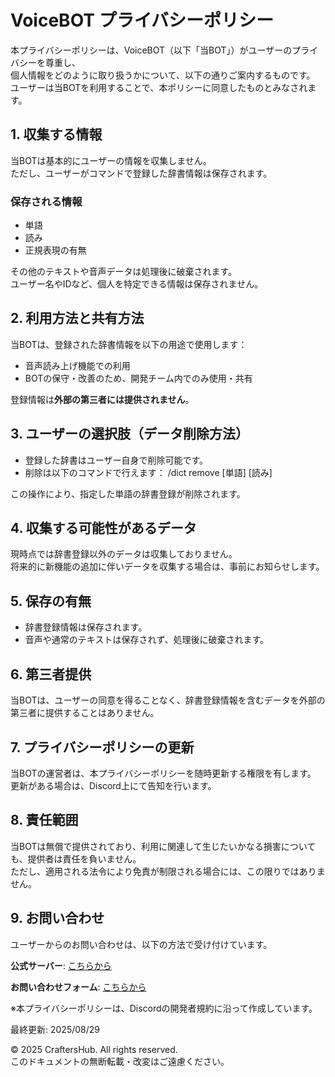 # VoiceBOT プライバシーポリシー

本プライバシーポリシーは、VoiceBOT（以下「当BOT」）がユーザーのプライバシーを尊重し、  
個人情報をどのように取り扱うかについて、以下の通りご案内するものです。  
ユーザーは当BOTを利用することで、本ポリシーに同意したものとみなされます。

## 1. 収集する情報
当BOTは基本的にユーザーの情報を収集しません。  
ただし、ユーザーがコマンドで登録した辞書情報は保存されます。

### 保存される情報
- 単語  
- 読み  
- 正規表現の有無  

その他のテキストや音声データは処理後に破棄されます。  
ユーザー名やIDなど、個人を特定できる情報は保存されません。

## 2. 利用方法と共有方法
当BOTは、登録された辞書情報を以下の用途で使用します：
- 音声読み上げ機能での利用  
- BOTの保守・改善のため、開発チーム内でのみ使用・共有  

登録情報は**外部の第三者には提供されません**。

## 3. ユーザーの選択肢（データ削除方法）
- 登録した辞書はユーザー自身で削除可能です。  
- 削除は以下のコマンドで行えます：
/dict remove [単語] [読み]

この操作により、指定した単語の辞書登録が削除されます。

## 4. 収集する可能性があるデータ
現時点では辞書登録以外のデータは収集しておりません。  
将来的に新機能の追加に伴いデータを収集する場合は、事前にお知らせします。

## 5. 保存の有無
- 辞書登録情報は保存されます。  
- 音声や通常のテキストは保存されず、処理後に破棄されます。

## 6. 第三者提供
当BOTは、ユーザーの同意を得ることなく、辞書登録情報を含むデータを外部の第三者に提供することはありません。

## 7. プライバシーポリシーの更新
当BOTの運営者は、本プライバシーポリシーを随時更新する権限を有します。  
更新がある場合は、Discord上にて告知を行います。  

## 8. 責任範囲
当BOTは無償で提供されており、利用に関連して生じたいかなる損害についても、提供者は責任を負いません。  
ただし、適用される法令により免責が制限される場合には、この限りではありません。

## 9. お問い合わせ
ユーザーからのお問い合わせは、以下の方法で受け付けています。

**公式サーバー**: [こちらから](https://discord.gg/VX6xg9mxfa)

**お問い合わせフォーム**: [こちらから](https://forms.gle/ZoG4XVH3BSvHg1ZT8)

※本プライバシーポリシーは、Discordの開発者規約に沿って作成しています。

最終更新: 2025/08/29

© 2025 CraftersHub. All rights reserved.  
このドキュメントの無断転載・改変はご遠慮ください。


